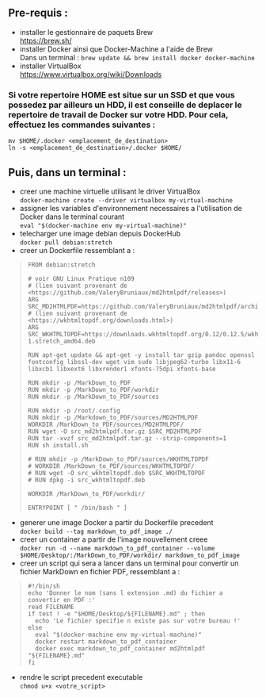## Pre-requis :
- installer le gestionnaire de paquets Brew  
	https://brew.sh/
- installer Docker ainsi que Docker-Machine a l'aide de Brew  
	Dans un terminal : `brew update && brew install docker docker-machine`
- installer VirtualBox  
	https://www.virtualbox.org/wiki/Downloads

### Si votre repertoire HOME est situe sur un SSD et que vous possedez par ailleurs un HDD, il est conseille de deplacer le repertoire de travail de Docker sur votre HDD. Pour cela, effectuez les commandes suivantes :

	mv $HOME/.docker <emplacement_de_destination>
	ln -s <emplacement_de_destination>/.docker $HOME/


## Puis, dans un terminal :
- creer une machine virtuelle utilisant le driver VirtualBox  
	`docker-machine create --driver virtualbox my-virtual-machine`
- assigner les variables d'environnement necessaires a l'utilisation de Docker dans le terminal courant  
	`eval "$(docker-machine env my-virtual-machine)"`
- telecharger une image debian depuis DockerHub  
	`docker pull debian:stretch`
- creer un Dockerfile ressemblant a :
>```
>FROM debian:stretch
>
># voir GNU Linux Pratique n109
># (lien suivant provenant de <https://github.com/ValeryBruniaux/md2htmlpdf/releases>)
>ARG SRC_MD2HTMLPDF=https://github.com/ValeryBruniaux/md2htmlpdf/archive/1.01.tar.gz
># (lien suivant provenant de <https://wkhtmltopdf.org/downloads.html>)
>ARG SRC_WKHTMLTOPDF=https://downloads.wkhtmltopdf.org/0.12/0.12.5/wkhtmltox_0.12.5-1.stretch_amd64.deb
>
>RUN apt-get update && apt-get -y install tar gzip pandoc openssl fontconfig libssl-dev wget vim sudo libjpeg62-turbo libx11-6 libxcb1 libxext6 libxrender1 xfonts-75dpi xfonts-base
>
>RUN mkdir -p /MarkDown_to_PDF
>RUN mkdir -p /MarkDown_to_PDF/workdir
>RUN mkdir -p /MarkDown_to_PDF/sources
>
>RUN mkdir -p /root/.config
>RUN mkdir -p /Markdown_to_PDF/sources/MD2HTMLPDF
>WORKDIR /MarkDown_to_PDF/sources/MD2HTMLPDF/
>RUN wget -O src_md2htmlpdf.tar.gz $SRC_MD2HTMLPDF
>RUN tar -xvzf src_md2htmlpdf.tar.gz --strip-components=1
>RUN sh install.sh
>
># RUN mkdir -p /MarkDown_to_PDF/sources/WKHTMLTOPDF
># WORKDIR /MarkDown_to_PDF/sources/WKHTMLTOPDF/
># RUN wget -O src_wkhtmltopdf.deb $SRC_WKHTMLTOPDF
># RUN dpkg -i src_wkhtmltopdf.deb
>
>WORKDIR /MarkDown_to_PDF/workdir/
>
>ENTRYPOINT [ " /bin/bash " ]
>```
- generer une image Docker a partir du Dockerfile precedent  
	`docker build --tag markdown_to_pdf_image ./`
- creer un container a partir de l'image nouvellement creee  
	`docker run -d --name markdown_to_pdf_container --volume $HOME/Desktop/:/MarkDown_to_PDF/workdir/ markdown_to_pdf_image`
- creer un script qui sera a lancer dans un terminal pour convertir un fichier MarkDown en fichier PDF, ressemblant a :
>```
>#!/bin/sh
>echo 'Donner le nom (sans l extension .md) du fichier a convertir en PDF :'
>read FILENAME
>if test ! -e "$HOME/Desktop/${FILENAME}.md" ; then
>	echo 'Le fichier specifie n existe pas sur votre bureau !'
>else
>	eval "$(docker-machine env my-virtual-machine)"
>	docker restart markdown_to_pdf_container
>	docker exec markdown_to_pdf_container md2htmlpdf "${FILENAME}.md"
>fi
>```
- rendre le script precedent executable  
	`chmod u+x <votre_script>`
